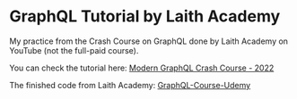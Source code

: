 # GraphQL Tutorial by Laith Academy

My practice from the Crash Course on GraphQL done by Laith Academy on YouTube (not the full-paid course).

You can check the tutorial here: [Modern GraphQL Crash Course - 2022](https://www.youtube.com/watch?v=qux4-yWeZvo&t=4091s)

The finished code from Laith Academy: [GraphQL-Course-Udemy](https://github.com/harblaith7/GraphQL-Course-Udemy)
